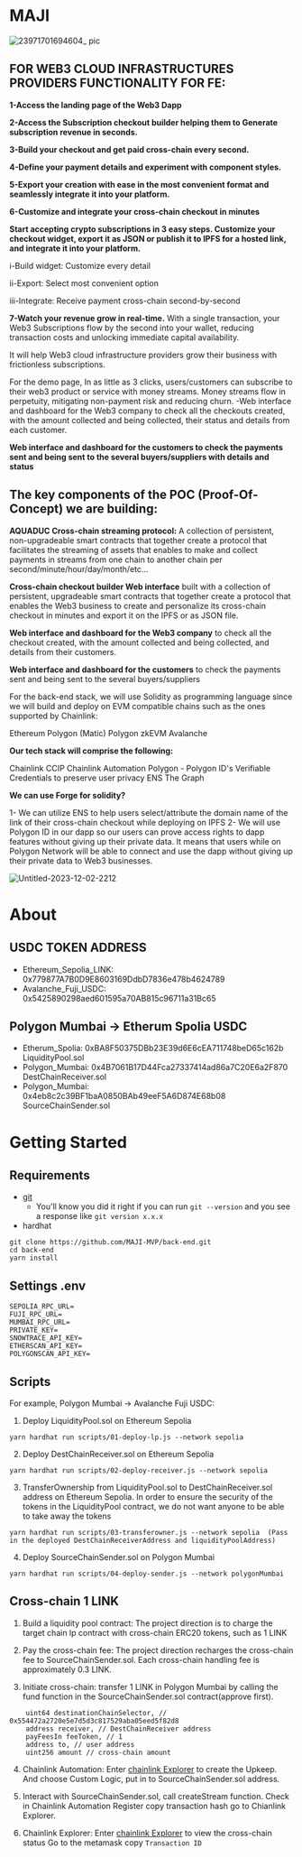 # MAJI 
![23971701694604_ pic](https://github.com/MAJI-MVP/back-end/assets/125990317/43f47a5d-b6c5-4c3a-89c4-fe2a055f692f)

## FOR WEB3 CLOUD INFRASTRUCTURES PROVIDERS FUNCTIONALITY FOR FE:

**1-Access the landing page of the Web3 Dapp**

**2-Access the Subscription checkout builder helping them to Generate subscription revenue in seconds.**

**3-Build your checkout and get paid cross-chain every second.**

**4-Define your payment details and experiment with component styles.**

**5-Export your creation with ease in the most convenient format and seamlessly integrate it into your platform.**

**6-Customize and integrate your cross-chain checkout in minutes**

**Start accepting crypto subscriptions in 3 easy steps. Customize your checkout widget, export it as JSON or publish it to IPFS for a hosted link, and integrate it into your platform.**

i-Build widget: Customize every detail

ii-Export: Select most convenient option

iii-Integrate: Receive payment cross-chain second-by-second

**7-Watch your revenue grow in real-time.**
With a single transaction, your Web3 Subscriptions flow by the second into your wallet, reducing transaction costs and unlocking immediate capital availability.

It will help Web3 cloud infrastructure providers grow their business with frictionless subscriptions.


For the demo page, In as little as 3 clicks, users/customers can subscribe to their web3 product or service with money streams. Money streams flow in perpetuity, mitigating non-payment risk and reducing churn. 
-Web interface and dashboard for the Web3 company to check all the checkouts created, with the amount collected and being collected, their status and details from each customer.

**Web interface and dashboard for the customers to check the payments sent and being sent to the several buyers/suppliers with details and status**

## The key components of the POC (Proof-Of-Concept) we are building:

**AQUADUC Cross-chain streaming protocol:**
A collection of persistent, non-upgradeable smart contracts that together create a protocol that facilitates the streaming of assets that enables to make and collect payments in streams from one chain to another chain per second/minute/hour/day/month/etc...

**Cross-chain checkout builder Web interface**
built with a collection of persistent, upgradeable smart contracts that together create a protocol that enables the Web3 business to create and personalize its cross-chain checkout in minutes and export it on the IPFS or as JSON file.

**Web interface and dashboard for the Web3 company**
to check all the checkout created, with the amount collected and being collected, and details from their customers.

**Web interface and dashboard for the customers**
to check the payments sent and being sent to the several buyers/suppliers

For the back-end stack, we will use Solidity as programming language since we will build and deploy on EVM compatible chains such as the ones supported by Chainlink:

Ethereum
Polygon (Matic)
Polygon zkEVM
Avalanche

**Our tech stack will comprise the following:**

Chainlink CCIP
Chainlink Automation
Polygon - Polygon ID's Verifiable Credentials to preserve user privacy
ENS
The Graph

**We can use Forge for solidity?**

1- We can utilize ENS to help users select/attribute the domain name of the link of their cross-chain checkout while deploying on IPFS
2- We will use Polygon ID in our dapp so our users can prove access rights to dapp features without giving up their private data. It means that users while on Polygon Network will be able to connect and use the dapp without giving up their private data to Web3 businesses. 

![Untitled-2023-12-02-2212](https://github.com/MAJI-MVP/back-end/assets/125990317/e1cd2d85-1203-438c-953a-93926d5041c1)

# About

## USDC TOKEN ADDRESS
- Ethereum_Sepolia_LINK: 0x779877A7B0D9E8603169DdbD7836e478b4624789
- Avalanche_Fuji_USDC: 0x5425890298aed601595a70AB815c96711a31Bc65

## Polygon Mumbai -> Etherum Spolia USDC
- Etherum_Spolia: 0xBA8F50375DBb23E39d6E6cEA711748beD65c162b LiquidityPool.sol
- Polygon_Mumbai: 0x4B7061B17D44Fca27337414ad86a7C20E6a2F870 DestChainReceiver.sol
- Polygon_Mumbai: 0x4eb8c2c39BF1baA0850BAb49eeF5A6D874E68b08 SourceChainSender.sol

# Getting Started

## Requirements

- [git](https://git-scm.com/book/en/v2/Getting-Started-Installing-Git)
  - You'll know you did it right if you can run `git --version` and you see a response like `git version x.x.x`
- hardhat


```
git clone https://github.com/MAJI-MVP/back-end.git
cd back-end
yarn install
```


## Settings .env

```
SEPOLIA_RPC_URL=
FUJI_RPC_URL=
MUMBAI_RPC_URL=
PRIVATE_KEY=
SNOWTRACE_API_KEY=
ETHERSCAN_API_KEY=
POLYGONSCAN_API_KEY=
```


## Scripts

For example, Polygon Mumbai -> Avalanche Fuji USDC:

1. Deploy LiquidityPool.sol on Ethereum Sepolia

```
yarn hardhat run scripts/01-deploy-lp.js --network sepolia
```

2. Deploy DestChainReceiver.sol on Ethereum Sepolia

```
yarn hardhat run scripts/02-deploy-receiver.js --network sepolia
```

3. TransferOwnership from LiquidityPool.sol to DestChainReceiver.sol address on Ethereum Sepolia.
   In order to ensure the security of the tokens in the LiquidityPool contract, we do not want anyone to be able to take away the tokens

```
yarn hardhat run scripts/03-transferowner.js --network sepolia  (Pass in the deployed DestChainReceiverAddress and liquidityPoolAddress)
```

4. Deploy SourceChainSender.sol on Polygon Mumbai

```
yarn hardhat run scripts/04-deploy-sender.js --network polygonMumbai
```

## Cross-chain 1 LINK
1. Build a liquidity pool contract: The project direction is to charge the target chain lp contract with cross-chain ERC20 tokens, such as 1 LINK

2. Pay the cross-chain fee: The project direction recharges the cross-chain fee to SourceChainSender.sol. Each cross-chain handling fee is approximately 0.3 LINK.

3. Initiate cross-chain: transfer 1 LINK in Polygon Mumbai by calling the fund function in the SourceChainSender.sol contract(approve first).
```
    uint64 destinationChainSelector, // 0x554472a2720e5e7d5d3c817529aba05eed5f82d8
    address receiver, // DestChainReceiver address
    payFeesIn feeToken, // 1
    address to, // user address
    uint256 amount // cross-chain amount
 ```

4. Chainlink Automation: Enter [chainlink Explorer](https://ccip.chain.link/) to create the Upkeep.
   And choose Custom Logic, put in to SourceChainSender.sol address.

5. Interact with SourceChainSender.sol, call createStream function.
   Check in Chainlink Automation Register copy transaction hash go to Chianlink Explorer.


 6. Chainlink Explorer: Enter [chainlink Explorer](https://ccip.chain.link/) to view the cross-chain status
    Go to the metamask copy ```Transaction ID ```

